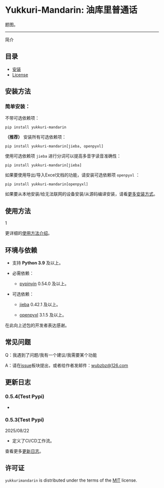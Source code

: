# Yukkuri-Mandarin: 油库里普通话

<!--[![PyPI - Version](https://img.shields.io/pypi/v/yukkurimandarin.svg)](https://pypi.org/project/yukkurimandarin)
[![PyPI - Python Version](https://img.shields.io/pypi/pyversions/yukkurimandarin.svg)](https://pypi.org/project/yukkurimandarin)-->

题图。

-----

简介

## 目录

- [安装](#安装方法)
- [License](#license)

## 安装方法

### 简单安装：

不带可选依赖项：

```console
pip install yukkuri-mandarin
```

**（推荐）** 安装所有可选依赖项：

```console
pip install yukkuri-mandarin[jieba, openpyxl]
```

使用可选依赖项 `jieba` 进行分词可以提高多音字读音准确性：

```console
pip install yukkuri-mandarin[jieba]
```

如果要使用导出/导入Excel文档的功能，请安装可选依赖项 `openpyxl` ：

```console
pip install yukkuri-mandarin[openpyxl]
```

如果要从本地安装/给无法联网的设备安装/从源码编译安装，请看[更多安装方式]()。



## 使用方法

1

更详细的[使用方法介绍](https://github.com/wubzbz/Yukkuri-Mandarin/docs/Contents.md)。

## 环境与依赖

- 支持 **Python 3.9** 及以上。

- 必需依赖：

    - [pypinyin](https://pypi.org/project/pypinyin/) 0.54.0 及以上。

- 可选依赖：

    - [jieba](https://pypi.org/project/jieba/) 0.42.1 及以上。
    
    - [openpyxl](https://pypi.org/project/openpyxl/) 3.1.5 及以上。

在此向上述包的开发者表达感谢。

## 常见问题

Q：我遇到了问题/我有一个建议/我需要某个功能

A：请在[issue](https://github.com/wubzbz/Yukkuri-Mandarin/issues)板块提出，或者给作者发邮件：wubzbz@126.com

## 更新日志

### 0.5.4(Test Pypi)

- 

### 0.5.3(Test Pypi)

2025/08/22

- 定义了CI/CD工作流。



查看更多[更新日志](https://github.com/wubzbz/Yukkuri-Mandarin/docs/CHANGELOG.md)。

## 许可证

`yukkurimandarin` is distributed under the terms of the [MIT](https://spdx.org/licenses/MIT.html) license.
